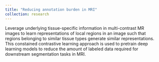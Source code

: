 ```yaml
---
title: "Reducing annotation burden in MRI"
collection: research
---
```


Leverage underlying tissue-specific information in multi-contrast MR images to learn representations of local regions in an image such that regions belonging to similar tissue types generate similar representations. This constained contrastive learning approach is used to pretrain deep learning models to reduce the amount of labeled data required for downstream segmentation tasks in MRI.
